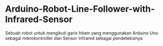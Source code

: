 # Arduino-Robot-Line-Follower-with-Infrared-Sensor
Sebuah robot untuk mengikuti garis hitam yang menggunakan Arduino Uno sebagai mikrokontroller dan Sensor Infrared sebagai pendeteksinya
